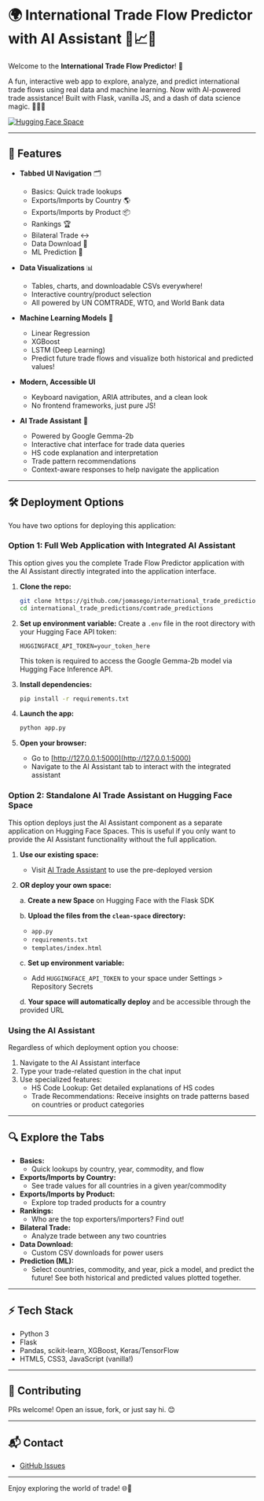 # 🌍 International Trade Flow Predictor with AI Assistant 🚢📈🤖

Welcome to the **International Trade Flow Predictor**! 🎉

A fun, interactive web app to explore, analyze, and predict international trade flows using real data and machine learning. Now with AI-powered trade assistance! Built with Flask, vanilla JS, and a dash of data science magic. 🧙‍♂️✨

[![Hugging Face Space](https://img.shields.io/badge/🤗-Hugging%20Face%20Space-cyan.svg)](https://huggingface.co/spaces/jomasego/ai-trade-assistant)

---

## 🚀 Features

- **Tabbed UI Navigation** 🗂️
  - Basics: Quick trade lookups
  - Exports/Imports by Country 🌎
  - Exports/Imports by Product 📦
  - Rankings 🏆
  - Bilateral Trade ↔️
  - Data Download 💾
  - ML Prediction 🤖

- **Data Visualizations** 📊
  - Tables, charts, and downloadable CSVs everywhere!
  - Interactive country/product selection
  - All powered by UN COMTRADE, WTO, and World Bank data

- **Machine Learning Models** 🧠
  - Linear Regression
  - XGBoost
  - LSTM (Deep Learning)
  - Predict future trade flows and visualize both historical and predicted values!

- **Modern, Accessible UI**
  - Keyboard navigation, ARIA attributes, and a clean look
  - No frontend frameworks, just pure JS!

- **AI Trade Assistant** 🤖
  - Powered by Google Gemma-2b
  - Interactive chat interface for trade data queries
  - HS code explanation and interpretation
  - Trade pattern recommendations
  - Context-aware responses to help navigate the application

---

## 🛠️ Deployment Options

You have two options for deploying this application:

### Option 1: Full Web Application with Integrated AI Assistant

This option gives you the complete Trade Flow Predictor application with the AI Assistant directly integrated into the application interface.

1. **Clone the repo:**
   ```bash
   git clone https://github.com/jomasego/international_trade_predictions.git
   cd international_trade_predictions/comtrade_predictions
   ```

2. **Set up environment variable:**
   Create a `.env` file in the root directory with your Hugging Face API token:
   ```
   HUGGINGFACE_API_TOKEN=your_token_here
   ```
   This token is required to access the Google Gemma-2b model via Hugging Face Inference API.

3. **Install dependencies:**
   ```bash
   pip install -r requirements.txt
   ```

4. **Launch the app:**
   ```bash
   python app.py
   ```

5. **Open your browser:**
   - Go to [http://127.0.0.1:5000](http://127.0.0.1:5000)
   - Navigate to the AI Assistant tab to interact with the integrated assistant

### Option 2: Standalone AI Trade Assistant on Hugging Face Space

This option deploys just the AI Assistant component as a separate application on Hugging Face Spaces. This is useful if you only want to provide the AI Assistant functionality without the full application.

1. **Use our existing space:**
   - Visit [AI Trade Assistant](https://huggingface.co/spaces/jomasego/ai-trade-assistant) to use the pre-deployed version

2. **OR deploy your own space:**

   a. **Create a new Space** on Hugging Face with the Flask SDK

   b. **Upload the files from the `clean-space` directory:**
      - `app.py`
      - `requirements.txt`
      - `templates/index.html`

   c. **Set up environment variable:**
      - Add `HUGGINGFACE_API_TOKEN` to your space under Settings > Repository Secrets

   d. **Your space will automatically deploy** and be accessible through the provided URL

### Using the AI Assistant

Regardless of which deployment option you choose:

1. Navigate to the AI Assistant interface
2. Type your trade-related question in the chat input
3. Use specialized features:
   - HS Code Lookup: Get detailed explanations of HS codes
   - Trade Recommendations: Receive insights on trade patterns based on countries or product categories

---

## 🔍 Explore the Tabs

- **Basics:**
  - Quick lookups by country, year, commodity, and flow
- **Exports/Imports by Country:**
  - See trade values for all countries in a given year/commodity
- **Exports/Imports by Product:**
  - Explore top traded products for a country
- **Rankings:**
  - Who are the top exporters/importers? Find out!
- **Bilateral Trade:**
  - Analyze trade between any two countries
- **Data Download:**
  - Custom CSV downloads for power users
- **Prediction (ML):**
  - Select countries, commodity, and year, pick a model, and predict the future! See both historical and predicted values plotted together.

---

## ⚡ Tech Stack
- Python 3
- Flask
- Pandas, scikit-learn, XGBoost, Keras/TensorFlow
- HTML5, CSS3, JavaScript (vanilla!)

---

## 🤝 Contributing
PRs welcome! Open an issue, fork, or just say hi. 😊

---

## 📬 Contact
- [GitHub Issues](https://github.com/jomasego/international_trade_predictions/issues)

---

Enjoy exploring the world of trade! 🌐🚀
